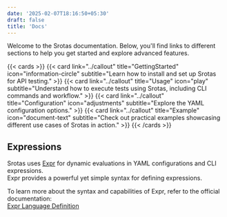 ```yaml
---
date: '2025-02-07T18:16:50+05:30'
draft: false
title: 'Docs'
---
```


Welcome to the Srotas documentation. Below, you'll find links to different sections to help you get started and explore advanced features.

{{< cards >}}
  {{< card link="../callout" title="GettingStarted" icon="information-circle" subtitle="Learn how to install and set up Srotas for API testing." >}}
  {{< card link="../callout" title="Usage" icon="play" subtitle="Understand how to execute tests using Srotas, including CLI commands and workflow." >}}
  {{< card link="../callout" title="Configuration" icon="adjustments" subtitle="Explore the YAML configuration options." >}}
  {{< card link="../callout" title="Example" icon="document-text" subtitle="Check out practical examples showcasing different use cases of Srotas in action." >}}
{{< /cards >}}


## Expressions
Srotas uses [Expr](https://expr-lang.org/) for dynamic evaluations in YAML configurations and CLI expressions.  
Expr provides a powerful yet simple syntax for defining expressions.  

To learn more about the syntax and capabilities of Expr, refer to the official documentation:  
[Expr Language Definition](https://expr-lang.org/docs/language-definition)
